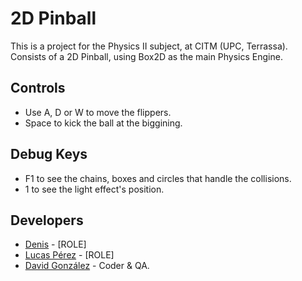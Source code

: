 # 2D Pinball
This is a project for the Physics II subject, at CITM (UPC, Terrassa).
Consists of a 2D Pinball, using Box2D as the main Physics Engine.

## Controls
- Use A, D or W to move the flippers.
- Space to kick the ball at the biggining.

## Debug Keys
- F1 to see the chains, boxes and circles that handle the collisions.
- 1 to see the light effect's position.

## Developers
- [Denis](https://github.com/Denisdrk6) - [ROLE]
- [Lucas Pérez](https://github.com/LucasPG14) - [ROLE]
- [David González](https://github.com/MagiX7) - Coder & QA.
